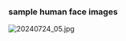 ### sample human face images

![20240724_05.jpg](https://github.com/sarma1807/Cassandra5_VectorSearch/blob/main/04_humans/screenshots/20240724_05.jpg) <br><br>

